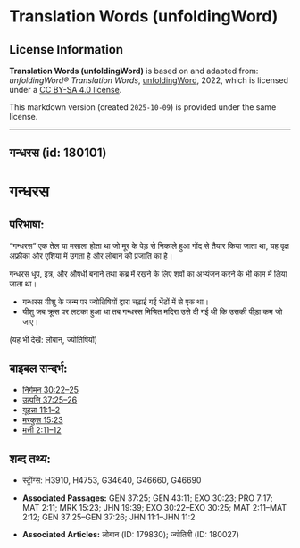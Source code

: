 # Translation Words (unfoldingWord)

## License Information

**Translation Words (unfoldingWord)** is based on and adapted from: _unfoldingWord® Translation Words_, [unfoldingWord](https://unfoldingword.org/utw), 2022, which is licensed under a [CC BY-SA 4.0 license](https://creativecommons.org/licenses/by-sa/4.0/legalcode.en).

This markdown version (created `2025-10-09`) is provided under the same license.



--------------------------------

## गन्धरस (id: 180101)

गन्धरस
======

परिभाषा:
--------

“गन्धरस” एक तेल या मसाला होता था जो मूर के पेड़ से निकाले हुआ गोंद से तैयार किया जाता था, यह वृक्ष अफ्रीका और एशिया में उगता है और लोबान की प्रजाति का है।

गन्धरस धूप, इत्र, और औषधी बनाने तथा कब्र में रखने के लिए शवों का अभ्यंजन करने के भी काम में लिया जाता था।

* गन्धरस यीशु के जन्म पर ज्योतिषियों द्वारा चढ़ाई गई भेंटों में से एक था।
* यीशु जब क्रूस पर लटका हुआ था तब गन्धरस मिश्रित मदिरा उसे दी गई थी कि उसकी पीड़ा कम जो जाए।

(यह भी देखें: लोबान, ज्योतिषियों)

बाइबल सन्दर्भ:
--------------

* [निर्गमन 30:22–25](https://ref.ly/Exod30:22-Exod30:25)
* [उत्पत्ति 37:25–26](https://ref.ly/Gen37:25-Gen37:26)
* [यूहन्ना 11:1–2](https://ref.ly/John11:1-John11:2)
* [मरकुस 15:23](https://ref.ly/Mark15:23)
* [मत्ती 2:11–12](https://ref.ly/Matt2:11-Matt2:12)

शब्द तथ्य:
----------

* स्ट्रोंग्स: H3910, H4753, G34640, G46660, G46690

* **Associated Passages:** GEN 37:25; GEN 43:11; EXO 30:23; PRO 7:17; MAT 2:11; MRK 15:23; JHN 19:39; EXO 30:22–EXO 30:25; MAT 2:11–MAT 2:12; GEN 37:25–GEN 37:26; JHN 11:1–JHN 11:2
* **Associated Articles:** लोबान (ID: 179830); ज्योतिषी (ID: 180027)

